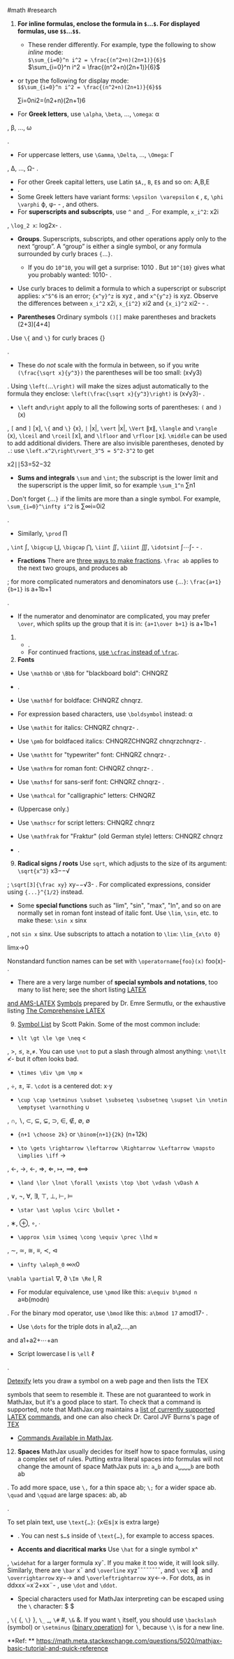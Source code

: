 #math #research 

1. **For inline formulas, enclose the formula in `$`…`$`. For displayed formulas, use `$$`…`$$`.**
    
    - These render differently. For example, type the following to show _inline_ mode:  
        `$\sum_{i=0}^n i^2 = \frac{(n^2+n)(2n+1)}{6}$`  
        $\sum_{i=0}^n i^2 = \frac{(n^2+n)(2n+1)}{6}$  

- or type the following for display mode:  
    `$$\sum_{i=0}^n i^2 = \frac{(n^2+n)(2n+1)}{6}$$`  
    
    ∑i=0ni2=(n2+n)(2n+1)6
    

- For **Greek letters**, use `\alpha`, `\beta`, …, `\omega`: α
    
, β, …, ω

.

- For uppercase letters, use `\Gamma`, `\Delta`, …, `\Omega`: Γ

, Δ, …, Ω- .
- For other Greek capital letters, use Latin `$A,`, `B`, `E$` and so on: A,B,E
- .
- Some Greek letters have variant forms: `\epsilon \varepsilon` ϵ
, ε, `\phi \varphi` ϕ, φ- - , and others.
- For **superscripts and subscripts**, use `^` and `_`. For example, `x_i^2`: x2i
    
, `\log_2 x`: log2x- .
    
- **Groups**. Superscripts, subscripts, and other operations apply only to the next “group”. A “group” is either a single symbol, or any formula surrounded by curly braces `{`…`}`.
    
    - If you do `10^10`, you will get a surprise: 1010
. But `10^{10}` gives what you probably wanted: 1010- .
- Use curly braces to delimit a formula to which a superscript or subscript applies: `x^5^6` is an error; `{x^y}^z` is xyz
, and `x^{y^z}` is xyz. Observe the differences between `x_i^2` x2i, `x_{i^2}` xi2 and `{x_i}^2` xi2- - .
- **Parentheses** Ordinary symbols `()[]` make parentheses and brackets (2+3)[4+4]
    
. Use `\{` and `\}` for curly braces {}

.

- These do _not_ scale with the formula in between, so if you write `(\frac{\sqrt x}{y^3})` the parentheses will be too small: (x√y3)
    

. Using `\left(`…`\right)` will make the sizes adjust automatically to the formula they enclose: `\left(\frac{\sqrt x}{y^3}\right)` is (x√y3)- .
    
- `\left` and`\right` apply to all the following sorts of parentheses: `(` and `)` (x)
    
, `[` and `]` [x], `\{` and `\}` {x}, `|` |x|, `\vert` |x|, `\Vert` ∥x∥, `\langle` and `\rangle` ⟨x⟩, `\lceil` and `\rceil` ⌈x⌉, and `\lfloor` and `\rfloor` ⌊x⌋. `\middle` can be used to add additional dividers. There are also invisible parentheses, denoted by `.`: use `\left.x^2\right\rvert_3^5 = 5^2-3^2` to get

x2∣∣53=52−32

- **Sums and integrals** `\sum` and `\int`; the subscript is the lower limit and the superscript is the upper limit, so for example `\sum_1^n` ∑n1
    
. Don't forget `{`…`}` if the limits are more than a single symbol. For example, `\sum_{i=0}^\infty i^2` is ∑∞i=0i2

.

- Similarly, `\prod` ∏

, `\int` ∫, `\bigcup` ⋃, `\bigcap` ⋂, `\iint` ∬, `\iiint` ∭, `\idotsint` ∫⋯∫- - .
- **Fractions** There are [three ways to make fractions](https://math.meta.stackexchange.com/questions/12978/should-dfrac-be-edited-in). `\frac ab` applies to the next two groups, and produces ab
    
; for more complicated numerators and denominators use `{`…`}`: `\frac{a+1}{b+1}` is a+1b+1

.

- If the numerator and denominator are complicated, you may prefer `\over`, which splits up the group that it is in: `{a+1\over b+1}` is a+1b+1

1. - .
    - For continued fractions, [use `\cfrac` instead of `\frac`](https://math.meta.stackexchange.com/questions/5020/mathjax-basic-tutorial-and-quick-reference/5058#5058).
2. **Fonts**
    

- Use `\mathbb` or `\Bbb` for "blackboard bold": CHNQRZ

- .
- Use `\mathbf` for boldface: CHNQRZ
chnqrz.

- For expression based characters, use `\boldsymbol` instead: α

- Use `\mathit` for italics: CHNQRZ
chnqrz- .
- Use `\pmb` for boldfaced italics: CHNQRZCHNQRZ
chnqrzchnqrz- .
- Use `\mathtt` for "typewriter" font: CHNQRZ
chnqrz- .
- Use `\mathrm` for roman font: CHNQRZ
chnqrz- .
- Use `\mathsf` for sans-serif font: CHNQRZ
chnqrz- .
- Use `\mathcal` for "calligraphic" letters: CHNQRZ
- (Uppercase only.)
- Use `\mathscr` for script letters: CHNQRZ
chnqrz

- Use `\mathfrak` for "Fraktur" (old German style) letters: CHNQRZ
chnqrz

- .

9. **Radical signs / roots** Use `sqrt`, which adjusts to the size of its argument: `\sqrt{x^3}` x3−−√
    

; `\sqrt[3]{\frac xy}` xy−−√3- . For complicated expressions, consider using `{...}^{1/2}` instead.
    
- Some **special functions** such as "lim", "sin", "max", "ln", and so on are normally set in roman font instead of italic font. Use `\lim`, `\sin`, etc. to make these: `\sin x` sinx
    
, not `sin x` sinx. Use subscripts to attach a notation to `\lim`: `\lim_{x\to 0}`

limx→0

Nonstandard function names can be set with `\operatorname{foo}(x)` foo(x)- .
    
- There are a very large number of **special symbols and notations**, too many to list here; see the short listing [LATEX](https://pic.plover.com/MISC/symbols.pdf)
    
[and AMS](https://pic.plover.com/MISC/symbols.pdf)[-LATEX](https://pic.plover.com/MISC/symbols.pdf) [Symbols](https://pic.plover.com/MISC/symbols.pdf) prepared by Dr. Emre Sermutlu, or the exhaustive listing [The Comprehensive LATEX](https://www.ctan.org/tex-archive/info/symbols/comprehensive/symbols-a4.pdf)

9. [Symbol List](https://www.ctan.org/tex-archive/info/symbols/comprehensive/symbols-a4.pdf) by Scott Pakin. Some of the most common include:
    

- `\lt \gt \le \ge \neq` <
    

, >, ≤, ≥,≠. You can use `\not` to put a slash through almost anything: `\not\lt` ≮- but it often looks bad.
    
- `\times \div \pm \mp` ×
    
, ÷, ±, ∓. `\cdot` is a centered dot: x⋅y

- `\cup \cap \setminus \subset \subseteq \subsetneq \supset \in \notin \emptyset \varnothing` ∪
    
, ∩, ∖, ⊂, ⊆, ⊊, ⊃, ∈, ∉, ∅, ∅

- `{n+1 \choose 2k}` or `\binom{n+1}{2k}` (n+12k)
    

- `\to \gets \rightarrow \leftarrow \Rightarrow \Leftarrow \mapsto \implies \iff` →
    
, ←, →, ←, ⇒, ⇐, ↦, ⟹, ⟺

- `\land \lor \lnot \forall \exists \top \bot \vdash \vDash` ∧
    
, ∨, ¬, ∀, ∃, ⊤, ⊥, ⊢, ⊨

- `\star \ast \oplus \circ \bullet` ⋆
    
, ∗, ⊕, ∘, ∙

- `\approx \sim \simeq \cong \equiv \prec \lhd` ≈
    
, ∼, ≃, ≅, ≡, ≺, ⊲

- `\infty \aleph_0` ∞ℵ0
    
`\nabla \partial` ∇, ∂ `\Im \Re` I, R

- For modular equivalence, use `\pmod` like this: `a\equiv b\pmod n` a≡b(modn)
    
. For the binary mod operator, use `\bmod` like this: `a\bmod 17` amod17- .
    
- Use `\dots` for the triple dots in a1,a2,…,an
    
and a1+a2+⋯+an

- Script lowercase l is `\ell` ℓ
    

.

[Detexify](https://detexify.kirelabs.org/classify.html) lets you draw a symbol on a web page and then lists the TEX

symbols that seem to resemble it. These are not guaranteed to work in MathJax, but it's a good place to start. To check that a command is supported, note that MathJax.org maintains a [list of currently supported LATEX](https://docs.mathjax.org/en/latest/input/tex/macros/index.html) [commands](https://docs.mathjax.org/en/latest/input/tex/macros/index.html), and one can also check Dr. Carol JVF Burns's page of [TEX](https://www.onemathematicalcat.org/MathJaxDocumentation/TeXSyntax.htm)

- [Commands Available in MathJax](https://www.onemathematicalcat.org/MathJaxDocumentation/TeXSyntax.htm).
    

12. **Spaces** MathJax usually decides for itself how to space formulas, using a complex set of rules. Putting extra literal spaces into formulas will not change the amount of space MathJax puts in: `a␣b` and `a␣␣␣␣b` are both ab
    

. To add more space, use `\,` for a thin space ab; `\;` for a wider space ab. `\quad` and `\qquad` are large spaces: ab, ab

.

To set plain text, use `\text{…}`: {x∈s∣x is extra large}

- . You can nest `$…$` inside of `\text{…}`, for example to access spaces.
    
- **Accents and diacritical marks** Use `\hat` for a single symbol x^
    
, `\widehat` for a larger formula xyˆ. If you make it too wide, it will look silly. Similarly, there are `\bar` x¯ and `\overline` xyz¯¯¯¯¯¯¯¯, and `\vec` x⃗  and `\overrightarrow` xy−→ and `\overleftrightarrow` xy←→. For dots, as in ddxxx˙=x˙2+xx¨- , use `\dot` and `\ddot`.
    
- Special characters used for MathJax interpreting can be escaped using the `\` character: \$ $
    
, `\{` {, `\}` }, `\_` _, `\#` #, `\&` &. If you want `\` itself, you should use `\backslash` (symbol) or `\setminus` ([binary operation](https://tex.stackexchange.com/questions/511328/difference-between-commands-setminus-and-backslash/511332#511332)) for ∖, because `\\` is for a new line.


**Ref: ** https://math.meta.stackexchange.com/questions/5020/mathjax-basic-tutorial-and-quick-reference
